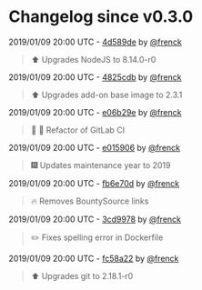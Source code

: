 # Changelog since v0.3.0

2019/01/09 20:00 UTC - [4d589de](https://github.com/hassio-addons/addon-log-viewer/commit/4d589de598d66b1be3337eb480adb6b4b91aaea0) by [@frenck](https://github.com/frenck)
> :arrow_up: Upgrades NodeJS to 8.14.0-r0 

2019/01/09 20:00 UTC - [4825cdb](https://github.com/hassio-addons/addon-log-viewer/commit/4825cdbc1a057b75b3e9b117ac10932d946f28c8) by [@frenck](https://github.com/frenck)
> :arrow_up: Upgrades add-on base image to 2.3.1 

2019/01/09 20:00 UTC - [e06b29e](https://github.com/hassio-addons/addon-log-viewer/commit/e06b29ece102807a4a81457eb6c3f6137ae0638a) by [@frenck](https://github.com/frenck)
> :tractor: :rocket: Refactor of GitLab CI 

2019/01/09 20:00 UTC - [e015906](https://github.com/hassio-addons/addon-log-viewer/commit/e015906b381e8dd1b1287261cf2ca3af69104c23) by [@frenck](https://github.com/frenck)
> :fireworks: Updates maintenance year to 2019 

2019/01/09 20:00 UTC - [fb6e70d](https://github.com/hassio-addons/addon-log-viewer/commit/fb6e70d23389f27f576539193080d8ab6bfb9010) by [@frenck](https://github.com/frenck)
> :fire: Removes BountySource links 

2019/01/09 20:00 UTC - [3cd9978](https://github.com/hassio-addons/addon-log-viewer/commit/3cd997887059cb5feab94683888301ac1d521d9a) by [@frenck](https://github.com/frenck)
> :pencil2: Fixes spelling error in Dockerfile 

2019/01/09 20:00 UTC - [fc58a22](https://github.com/hassio-addons/addon-log-viewer/commit/fc58a22067489024aee2e544b6724eaa3c88b484) by [@frenck](https://github.com/frenck)
> :arrow_up: Upgrades git to 2.18.1-r0 

